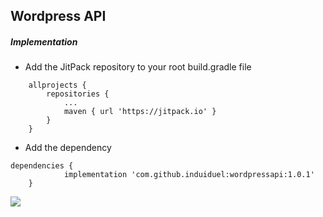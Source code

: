 ## Wordpress API
##### Implementation
- Add the JitPack repository to your root build.gradle file

```
	allprojects {
		repositories {
			...
			maven { url 'https://jitpack.io' }
		}
	}
```

- Add the dependency

```
dependencies {
	        implementation 'com.github.induiduel:wordpressapi:1.0.1'
	}
```

[![](https://jitpack.io/v/induiduel/wordpressapi.svg)](https://jitpack.io/#induiduel/wordpressapi) 
